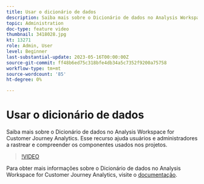 ```yaml
---
title: Usar o dicionário de dados
description: Saiba mais sobre o Dicionário de dados no Analysis Workspace for Customer Journey Analytics. Esse recurso ajuda usuários e administradores a rastrear e compreender os componentes usados nos projetos. 
topic: Administration
doc-type: feature video
thumbnail: 3418028.jpg
kt: 13271
role: Admin, User
level: Beginner
last-substantial-update: 2023-05-16T00:00:00Z
source-git-commit: ff48b6ed75c318bfe4db34a5c7352f9200a75758
workflow-type: tm+mt
source-wordcount: '85'
ht-degree: 0%

---
```


# Usar o dicionário de dados

Saiba mais sobre o Dicionário de dados no Analysis Workspace for Customer Journey Analytics. Esse recurso ajuda usuários e administradores a rastrear e compreender os componentes usados nos projetos. 

>[!VIDEO](https://video.tv.adobe.com/v/3418028/?quality=12&learn=on)

Para obter mais informações sobre o Dicionário de dados no Analysis Workspace for Customer Journey Analytics, visite o [documentação](https://experienceleague.adobe.com/docs/analytics-platform/using/cja-components/data-dictionary/data-dictionary-overview.html).
